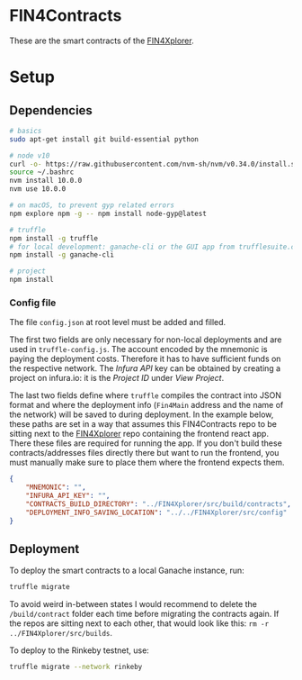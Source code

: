 # FIN4Contracts

These are the smart contracts of the [FIN4Xplorer](https://github.com/FuturICT2/FIN4Xplorer).

# Setup

## Dependencies

```sh
# basics
sudo apt-get install git build-essential python

# node v10
curl -o- https://raw.githubusercontent.com/nvm-sh/nvm/v0.34.0/install.sh | bash
source ~/.bashrc
nvm install 10.0.0
nvm use 10.0.0

# on macOS, to prevent gyp related errors
npm explore npm -g -- npm install node-gyp@latest

# truffle
npm install -g truffle
# for local development: ganache-cli or the GUI app from trufflesuite.com/ganache
npm install -g ganache-cli

# project
npm install
```

### Config file

The file `config.json` at root level must be added and filled.

The first two fields are only necessary for non-local deployments and are used in `truffle-config.js`. The account encoded by the mnemonic is paying the deployment costs. Therefore it has to have sufficient funds on the respective network. The *Infura API* key can be obtained by creating a project on infura.io: it is the *Project ID* under *View Project*.

The last two fields define where `truffle` compiles the contract into JSON format and where the deployment info (`Fin4Main` address and the name of the network) will be saved to during deployment. In the example below, these paths are set in a way that assumes this FIN4Contracts repo to be sitting next to the [FIN4Xplorer](https://github.com/FuturICT2/FIN4Xplorer) repo containing the frontend react app. There these files are required for running the app. If you don't build these contracts/addresses files directly there but want to run the frontend, you must manually make sure to place them where the frontend expects them.

```json
{
    "MNEMONIC": "",
    "INFURA_API_KEY": "",
    "CONTRACTS_BUILD_DIRECTORY": "../FIN4Xplorer/src/build/contracts",
    "DEPLOYMENT_INFO_SAVING_LOCATION": "../../FIN4Xplorer/src/config"
}
```

## Deployment

To deploy the smart contracts to a local Ganache instance, run:
```sh
truffle migrate
```
To avoid weird in-between states I would recommend to delete the `/build/contract` folder each time before migrating the contracts again. If the repos are sitting next to each other, that would look like this: `rm -r ../FIN4Xplorer/src/builds`.

To deploy to the Rinkeby testnet, use:

```sh
truffle migrate --network rinkeby
```
